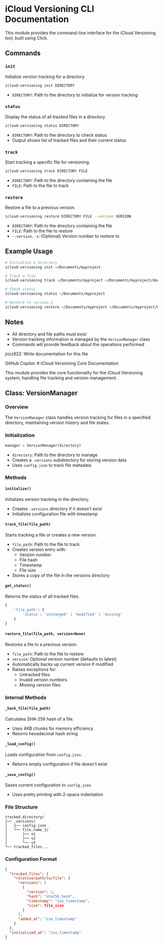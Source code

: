 # iCloud Versioning CLI Documentation

This module provides the command-line interface for the iCloud Versioning tool, built using Click.

## Commands

### `init`

Initialize version tracking for a directory.

```bash
icloud-versioning init DIRECTORY
```

- `DIRECTORY`: Path to the directory to initialize for version tracking

### `status`

Display the status of all tracked files in a directory.

```bash
icloud-versioning status DIRECTORY
```

- `DIRECTORY`: Path to the directory to check status
- Output shows list of tracked files and their current status

### `track`

Start tracking a specific file for versioning.

```bash
icloud-versioning track DIRECTORY FILE
```

- `DIRECTORY`: Path to the directory containing the file
- `FILE`: Path to the file to track

### `restore`

Restore a file to a previous version.

```bash
icloud-versioning restore DIRECTORY FILE --version VERSION
```

- `DIRECTORY`: Path to the directory containing the file
- `FILE`: Path to the file to restore
- `--version`, `-v`: (Optional) Version number to restore to

## Example Usage

```bash
# Initialize a directory
icloud-versioning init ~/Documents/myproject

# Track a file
icloud-versioning track ~/Documents/myproject ~/Documents/myproject/document.txt

# Check status
icloud-versioning status ~/Documents/myproject

# Restore to version 2
icloud-versioning restore ~/Documents/myproject ~/Documents/myproject/document.txt -v 2
```

## Notes

- All directory and file paths must exist
- Version tracking information is managed by the `VersionManager` class
- Commands will provide feedback about the operations performed

jrizz922: Write documentation for this file

GitHub Copilot: # iCloud Versioning Core Documentation

This module provides the core functionality for the iCloud Versioning system, handling file tracking and version management.

## Class: VersionManager

### Overview

The `VersionManager` class handles version tracking for files in a specified directory, maintaining version history and file states.

### Initialization

```python
manager = VersionManager(directory)
```

- `directory`: Path to the directory to manage
- Creates a `.versions` subdirectory for storing version data
- Uses `config.json` to track file metadata

### Methods

#### `initialize()`

Initializes version tracking in the directory.

- Creates `.versions` directory if it doesn't exist
- Initializes configuration file with timestamp

#### `track_file(file_path)`

Starts tracking a file or creates a new version.

- `file_path`: Path to the file to track
- Creates version entry with:
  - Version number
  - File hash
  - Timestamp
  - File size
- Stores a copy of the file in the versions directory

#### `get_status()`

Returns the status of all tracked files.

```python
{
    'file_path': {
        'status': 'unchanged' | 'modified' | 'missing'
    }
}
```

#### `restore_file(file_path, version=None)`

Restores a file to a previous version.

- `file_path`: Path to the file to restore
- `version`: Optional version number (defaults to latest)
- Automatically backs up current version if modified
- Raises exceptions for:
  - Untracked files
  - Invalid version numbers
  - Missing version files

### Internal Methods

#### `_hash_file(file_path)`

Calculates SHA-256 hash of a file.

- Uses 4KB chunks for memory efficiency
- Returns hexadecimal hash string

#### `_load_config()`

Loads configuration from `config.json`.

- Returns empty configuration if file doesn't exist

#### `_save_config()`

Saves current configuration to `config.json`.

- Uses pretty printing with 2-space indentation

### File Structure

```plaintext
tracked_directory/
├── .versions/
│   ├── config.json
│   └── file_name_1/
│       ├── v1
│       ├── v2
│       └── v3
└── tracked_files...
```

### Configuration Format

```json
{
  "tracked_files": {
    "relative/path/to/file": {
      "versions": [
        {
          "version": 1,
          "hash": "sha256_hash",
          "timestamp": "iso_timestamp",
          "size": file_size
        }
      ],
      "added_at": "iso_timestamp"
    }
  },
  "initialized_at": "iso_timestamp"
}
```
